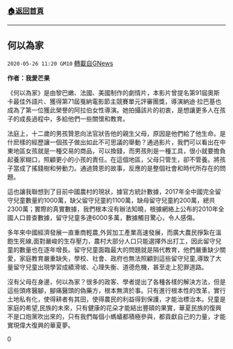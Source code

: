 ###  [:house:返回首頁](https://github.com/ourhimalayas/txt)
---

## 何以為家
`2020-05-26 11:20 GM10` [轉載自GNews](https://gnews.org/zh-hant/213340/)

**作者：我愛芒果**

《何以為家》是由黎巴嫩、法國、美國制作的劇情片，本影片曾提名第91屆奧斯卡最佳外語片、獲得第71屆戛納電影節主競賽單元評審團獎，導演納迪·拉巴基也成為了第一位獲此榮譽的阿拉伯女性導演。她拍攝該片的初衷，是想讓更多人在孩子的成長過程中，多給他們一些關懷和教育。

法庭上，十二歲的男孩贊恩向法官狀告他的親生父母，原因是他們給了他生命。是什麽樣的經歷讓一個孩子做出如此不可思議的舉動？通過影片，我們可以看出在中東地區女孩就是一種交易的商品，可以換錢，而男孩則是一種工具，很小就要擔負起養家糊口，照顧更小的小孩的責任。在這個地區，父母只管生，卻不管養。將孩子當成了搖錢樹和勞動力。通過贊恩的故事，反應的是整個社會和時代所存在的問題。

這也讓我聯想到了目前中國農村的現狀，據官方統計數據，2017年全中國完全留守兒童數量約1000萬，缺父留守兒童約1100萬，缺母留守兒童約200萬，總共2300萬；實際的真實數據，我們根本沒有辦法知曉，根據網絡上公布的2010年全國人口普查數據，留守兒童多達6000多萬，數據觸目驚心，令人感傷。

多年來中國經濟發展一直重商輕農,外貿加工產業高速發展，而廣大農民掙紮在溫飽生死線,面對嚴峻的生存壓力，農村大部分人口只能選擇外出打工，因此留守兒童的數量也在逐年增長。留守兒童面臨最大的問題就是隔代教育，他們嚴重缺少關愛，家庭教育嚴重缺失，學校、社會、政府也無法照顧到這些留守兒童,導致了大量留守兒童出現學習成績滑坡、心理失衡、道德危機，甚至走上犯罪道路。

沒有父母在身邊，何以為家？很多的政客、學者提出了各種各樣的解決方法，但是這些頭疼醫腳，腳痛醫頭的偽藥方，根本無濟於事。只有進行根本性的改革，實行土地私有化，使得耕者有其田，使得農民的利益得到保護，才能治標治本。兒童是家庭的希望,民族的未來，只有健康的花朵才能結出豐碩的果實，華夏民族的復興不是口炮黨吹出來的，只有我們每個小螞蟻都積極參與，都貢獻自己的力量，才能實現偉大復興的華夏夢。



0
